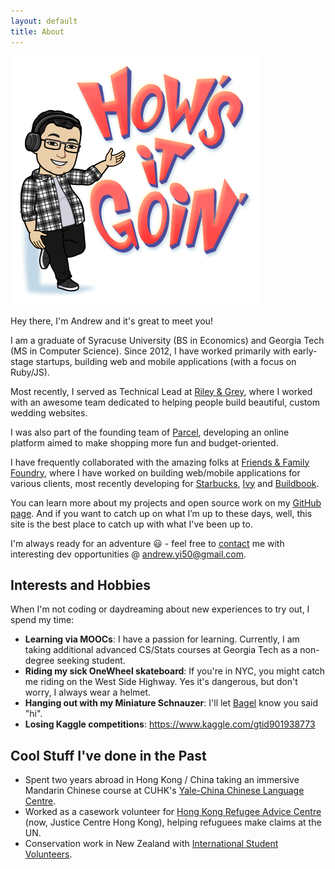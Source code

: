 ```yaml
---
layout: default
title: About 
---
```


<img class="profile-picture" src="benport.png">

Hey there, I'm Andrew and it's great to meet you!

I am a graduate of Syracuse University (BS in Economics) and Georgia Tech (MS in Computer Science). Since 2012, I have worked primarily with early-stage startups, building web and mobile applications (with a focus on Ruby/JS).

Most recently, I served as Technical Lead at [Riley & Grey](https://www.rileygrey.com), where I worked with an awesome team dedicated to helping people build beautiful, custom wedding websites. 

I was also part of the founding team of [Parcel](https://www.thisisparcel.com), developing an online platform aimed to make shopping more fun and budget-oriented.

I have frequently collaborated with the amazing folks at [Friends & Family Foundry](https://www.friendsfamily.co), where I have worked on building web/mobile applications for various clients, most recently developing for [Starbucks](https://www.starbucks.com), [Ivy](https://www.ivy.com) and [Buildbook](https://www.buildbook.co).


You can learn more about my projects and open source work on my [GitHub page](https://www.github.com/AndrewHYi). And if you want to catch up on what I’m up to these days, well, this site is the best place to catch up with what I've been up to. 

I'm always ready for an adventure 😃 - feel free to [contact](/contact) me with interesting dev opportunities @ <andrew.yi50@gmail.com>.



## Interests and Hobbies

When I'm not coding or daydreaming about new experiences to try out, I spend my time:

- **Learning via MOOCs**: I have a passion for learning. Currently, I am taking additional advanced CS/Stats courses at Georgia Tech as a non-degree seeking student. 
- **Riding my sick OneWheel skateboard**: If you're in NYC, you might catch me riding on the West Side Highway. Yes it's dangerous, but don't worry, I always wear a helmet.
- **Hanging out with my Miniature Schnauzer**: I'll let [Bagel](/bagel.html) know you said "hi".
- **Losing Kaggle competitions**: <https://www.kaggle.com/gtid901938773>

## Cool Stuff I've done in the Past
- Spent two years abroad in Hong Kong / China taking an immersive Mandarin Chinese course at CUHK's [Yale-China Chinese Language Centre](https://www.ycclc.cuhk.edu.hk/default.aspx?pg=home).
- Worked as a casework volunteer for [Hong Kong Refugee Advice Centre](https://www.justicecentre.org.hk/) (now, Justice Centre Hong Kong), helping refuguees make claims at the UN.
- Conservation work in New Zealand with [International Student Volunteers](https://globalvolunteers.org/students/).